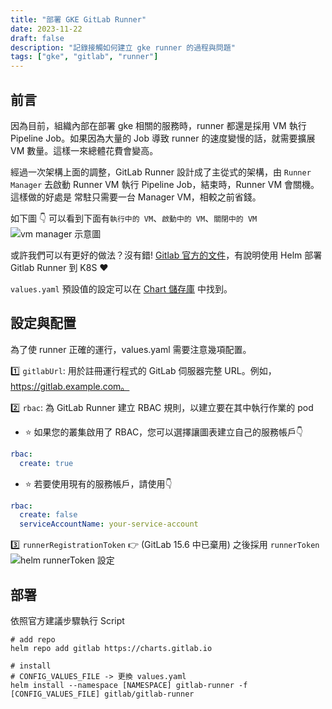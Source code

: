 ```yaml
---
title: "部署 GKE GitLab Runner"
date: 2023-11-22
draft: false
description: "記錄接觸如何建立 gke runner 的過程與問題"
tags: ["gke", "gitlab", "runner"]
---
```


## 前言
因為目前，組織內部在部署 gke 相關的服務時，runner 都還是採用 VM 執行 Pipeline Job。如果因為大量的 Job 導致 runner 的速度變慢的話，就需要擴展 VM 數量。這樣一來總體花費會變高。

經過一次架構上面的調整，GitLab Runner 設計成了主從式的架構，由 `Runner Manager` 去啟動 Runner VM 執行 Pipeline Job，結束時，Runner VM 會關機。這樣做的好處是
常駐只需要一台 Manager VM，相較之前省錢。

如下圖 👇 可以看到下面有`執行中的 VM`、`啟動中的 VM`、`關閉中的 VM`
![vm manager 示意圖](/img/gitlab/gke-runner/vm-manager.png)

或許我們可以有更好的做法？沒有錯! [Gitlab 官方的文件](https://docs.gitlab.com/runner/install/kubernetes.html?source=post_page-----6abfb110d9da--------------------------------#configuring-gitlab-runner-using-the-helm-chart)，有說明使用 Helm 部署 Gitlab Runner 到 K8S ❤️

`values.yaml` 預設值的設定可以在 [Chart 儲存庫](https://gitlab.com/gitlab-org/charts/gitlab-runner/blob/main/values.yaml) 中找到。

## 設定與配置
為了使 runner 正確的運行，values.yaml 需要注意幾項配置。

1️⃣ `gitlabUrl`: 用於註冊運行程式的 GitLab 伺服器完整 URL。例如，https://gitlab.example.com。

2️⃣ `rbac`: 為 GitLab Runner 建立 RBAC 規則，以建立要在其中執行作業的 pod

* ⭐️ 如果您的叢集啟用了 RBAC，您可以選擇讓圖表建立自己的服務帳戶👇
```yaml
rbac:
  create: true
```

* ⭐️ 若要使用現有的服務帳戶，請使用👇
```yaml
rbac:
  create: false
  serviceAccountName: your-service-account
```

3️⃣ `runnerRegistrationToken` 👉 (GitLab 15.6 中已棄用) 之後採用 `runnerToken`
![helm runnerToken 設定](/img/gitlab/gke-runner/runnerRegistrationToken.png)

## 部署
依照官方建議步驟執行 Script

```shell
# add repo
helm repo add gitlab https://charts.gitlab.io

# install
# CONFIG_VALUES_FILE -> 更換 values.yaml
helm install --namespace [NAMESPACE] gitlab-runner -f [CONFIG_VALUES_FILE] gitlab/gitlab-runner
```